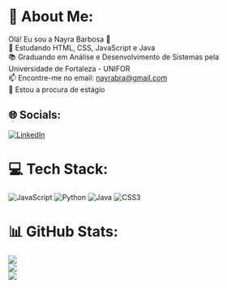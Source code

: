 # 💫 About Me:
Olá! Eu sou a Nayra Barbosa 👋<br>🌱 Estudando HTML, CSS, JavaScript e Java<br>📚 Graduando em Análise e Desenvolvimento de Sistemas pela Universidade de Fortaleza - UNIFOR<br>📫 Encontre-me no email: nayrabra@gmail.com<br>📌 Estou a procura de estágio


## 🌐 Socials:
[![LinkedIn](https://img.shields.io/badge/LinkedIn-%230077B5.svg?logo=linkedin&logoColor=white)](https://linkedin.com/in/https://www.linkedin.com/in/nayra-barbosa/) 

# 💻 Tech Stack:
![JavaScript](https://img.shields.io/badge/javascript-%23323330.svg?style=for-the-badge&logo=javascript&logoColor=%23F7DF1E) ![Python](https://img.shields.io/badge/python-3670A0?style=for-the-badge&logo=python&logoColor=ffdd54) ![Java](https://img.shields.io/badge/java-%23ED8B00.svg?style=for-the-badge&logo=java&logoColor=white) ![CSS3](https://img.shields.io/badge/css3-%231572B6.svg?style=for-the-badge&logo=css3&logoColor=white)
# 📊 GitHub Stats:
![](https://github-readme-stats.vercel.app/api?username=nayrabra&theme=dracula&hide_border=false&include_all_commits=false&count_private=false)<br/>
![](https://github-readme-streak-stats.herokuapp.com/?user=nayrabra&theme=dracula&hide_border=false)<br/>
![](https://github-readme-stats.vercel.app/api/top-langs/?username=nayrabra&theme=dracula&hide_border=false&include_all_commits=false&count_private=false&layout=compact)

<!-- Proudly created with GPRM ( https://gprm.itsvg.in ) -->
